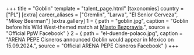+++
title = "Goblin"
template = "talent_page.html"
[taxonomies]
country = ["PL"]
[extra]
career_aliases = ["Gremlin", "Larwa", "El Senior Cerveza", "Mikey Beerman"]
[extra.gallery]
1 = { path = "goblin.jpg", caption = "Goblin before his Wild West-themed match at [Miasto Bezprawia](@/e/ppw/2024-02-10-ppw-miasto-bezprawia.md).", source = "Official PpW Facebook" }
2 = { path = "el-duende-polaco.jpg", caption = "ARENA PEPE Cisneros announced Goblin would appear in Mexico on 15.09.2024.", source = "Official ARENA PEPE Cisneros Facebook" }
+++
